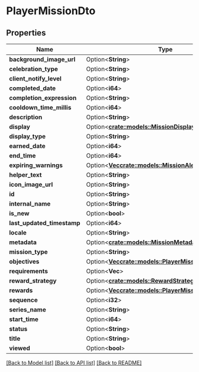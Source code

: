 # PlayerMissionDto

## Properties

Name | Type | Description | Notes
------------ | ------------- | ------------- | -------------
**background_image_url** | Option<**String**> |  | [optional]
**celebration_type** | Option<**String**> |  | [optional]
**client_notify_level** | Option<**String**> |  | [optional]
**completed_date** | Option<**i64**> |  | [optional]
**completion_expression** | Option<**String**> |  | [optional]
**cooldown_time_millis** | Option<**i64**> |  | [optional]
**description** | Option<**String**> |  | [optional]
**display** | Option<[**crate::models::MissionDisplay**](MissionDisplay.md)> |  | [optional]
**display_type** | Option<**String**> |  | [optional]
**earned_date** | Option<**i64**> |  | [optional]
**end_time** | Option<**i64**> |  | [optional]
**expiring_warnings** | Option<[**Vec<crate::models::MissionAlertDto>**](MissionAlertDTO.md)> |  | [optional]
**helper_text** | Option<**String**> |  | [optional]
**icon_image_url** | Option<**String**> |  | [optional]
**id** | Option<**String**> |  | [optional]
**internal_name** | Option<**String**> |  | [optional]
**is_new** | Option<**bool**> |  | [optional]
**last_updated_timestamp** | Option<**i64**> |  | [optional]
**locale** | Option<**String**> |  | [optional]
**metadata** | Option<[**crate::models::MissionMetadata**](MissionMetadata.md)> |  | [optional]
**mission_type** | Option<**String**> |  | [optional]
**objectives** | Option<[**Vec<crate::models::PlayerMissionObjectiveDto>**](PlayerMissionObjectiveDTO.md)> |  | [optional]
**requirements** | Option<**Vec<String>**> |  | [optional]
**reward_strategy** | Option<[**crate::models::RewardStrategy**](RewardStrategy.md)> |  | [optional]
**rewards** | Option<[**Vec<crate::models::PlayerMissionRewardDto>**](PlayerMissionRewardDTO.md)> |  | [optional]
**sequence** | Option<**i32**> |  | [optional]
**series_name** | Option<**String**> |  | [optional]
**start_time** | Option<**i64**> |  | [optional]
**status** | Option<**String**> |  | [optional]
**title** | Option<**String**> |  | [optional]
**viewed** | Option<**bool**> |  | [optional]

[[Back to Model list]](../README.md#documentation-for-models) [[Back to API list]](../README.md#documentation-for-api-endpoints) [[Back to README]](../README.md)


